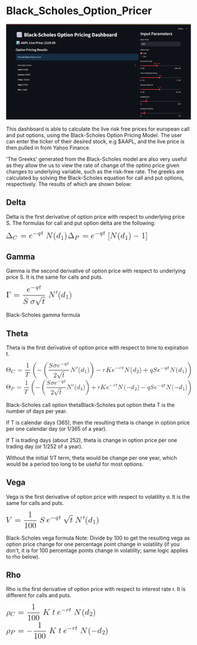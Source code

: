 # Black_Scholes_Option_Pricer

![alt text](Images_For_README\Dashboard.png)

This dashboard is able to calculate the live risk free prices for european call and put options, using the Black-Scholes Option Pricing Model. The user can enter the ticker of their desired stock, e.g $AAPL, and the live price is then pulled in from Yahoo Finance.

'The Greeks' generated from the Black-Scholes model are also very useful as they allow the us to view the rate of change of the optino price given changes to underlying variable, such as the risk-free rate. The greeks are calculated by solving the Black-Scholes equation for call and put options, respectively. The results of which are shown below:

## Delta
Delta is the first derivative of option price with respect to underlying price S. The formulas for call and put option delta are the following:

![alt text](Images_For_README/delta_call.png)
![alt text](Images_For_README/delta_put.png)

## Gamma
Gamma is the second derivative of option price with respect to underlying price S. It is the same for calls and puts.

![alt text](Images_For_README/gamma.png)

Black-Scholes gamma formula

## Theta
Theta is the first derivative of option price with respect to time to expiration t.

![alt text](Images_For_README/theta_call.png)
![alt text](Images_For_README/theta_put.png)

Black-Scholes call option thetaBlack-Scholes put option theta
T is the number of days per year.

If T is calendar days (365), then the resulting theta is change in option price per one calendar day (or 1/365 of a year).

If T is trading days (about 252), theta is change in option price per one trading day (or 1/252 of a year).

Without the initial 1/T term, theta would be change per one year, which would be a period too long to be useful for most options.

## Vega
Vega is the first derivative of option price with respect to volatility σ. It is the same for calls and puts.

![alt text](Images_For_README/vega.png)

Black-Scholes vega formula
Note: Divide by 100 to get the resulting vega as option price change for one percentage point change in volatility (if you don't, it is for 100 percentage points change in volatility; same logic applies to rho below).

## Rho
Rho is the first derivative of option price with respect to interest rate r. It is different for calls and puts.

![alt text](Images_For_README/rho_call.png)
![alt text](Images_For_README/rho_put.png)